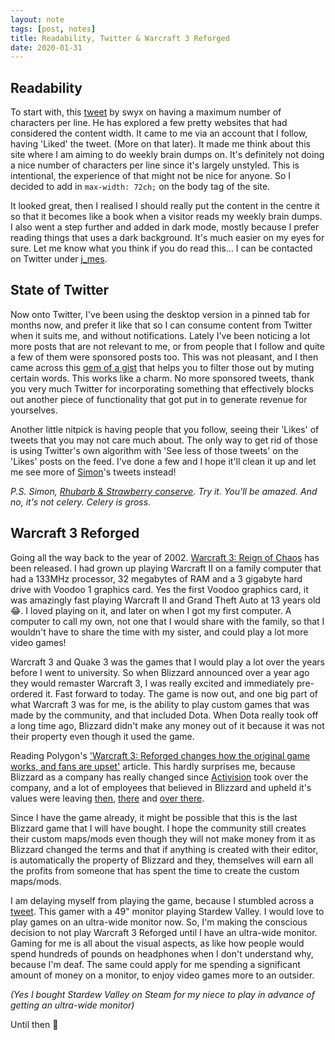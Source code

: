 ```yaml
---
layout: note
tags: [post, notes]
title: Readability, Twitter & Warcraft 3 Reforged
date: 2020-01-31
---
```


## Readability

To start with, this [tweet](https://twitter.com/swyx/status/1222768044767727619) by swyx on having a maximum number of characters per line. He has explored a few pretty websites that had considered the content width. It came to me via an account that I follow, having 'Liked' the tweet. (More on that later). It made me think about this site where I am aiming to do weekly brain dumps on. It's definitely not doing a nice number of characters per line since it's largely unstyled. This is intentional, the experience of that might not be nice for anyone. So I decided to add in `max-width: 72ch;` on the body tag of the site. 

It looked great, then I realised I should really put the content in the centre it so that it becomes like a book when a visitor reads my weekly brain dumps. I also went a step further and added in dark mode, mostly because I prefer reading things that uses a dark background. It's much easier on my eyes for sure. Let me know what you think if you do read this… I can be contacted on Twitter under [j_mes](https://twitter.com/j_mes).

## State of Twitter

Now onto Twitter, I've been using the desktop version in a pinned tab for months now, and prefer it like that so I can consume content from Twitter when it suits me, and without notifications. Lately I've been noticing a lot more posts that are not relevant to me, or from people that I follow and quite a few of them were sponsored posts too. This was not pleasant, and I then came across this [gem of a gist](https://gist.github.com/IanColdwater/88b3341a7c4c0cf71c73ac56f9bd36ec) that helps you to filter those out by muting certain words. This works like a charm. No more sponsored tweets, thank you very much Twitter for incorporating something that effectively blocks out another piece of functionality that got put in to generate revenue for yourselves.

Another little nitpick is having people that you follow, seeing their 'Likes' of tweets that you may not care much about. The only way to get rid of those is using Twitter's own algorithm with 'See less of those tweets' on the 'Likes' posts on the feed. I've done a few and I hope it'll clean it up and let me see more of [Simon](https://twitter.com/simonleggsays)'s tweets instead! 

*P.S. Simon, [Rhubarb & Strawberry conserve](https://www.bonnemaman.co.uk/products/conserves/rhubarb-and-strawberry-conserve). Try it. You'll be amazed. And no, it's not celery. Celery is gross.*

## Warcraft 3 Reforged

Going all the way back to the year of 2002. [Warcraft 3: Reign of Chaos](https://en.wikipedia.org/wiki/Warcraft_III:_Reign_of_Chaos) has been released. I had grown up playing Warcraft II on a family computer that had a 133MHz processor, 32 megabytes of RAM and a 3 gigabyte hard drive with Voodoo 1 graphics card. Yes the first Voodoo graphics card, it was amazingly fast playing Warcraft II and Grand Theft Auto at 13 years old 😂. I loved playing on it, and later on when I got my first computer. A computer to call my own, not one that I would share with the family, so that I wouldn't have to share the time with my sister, and could play a lot more video games!

Warcraft 3 and Quake 3 was the games that I would play a lot over the years before I went to university. So when Blizzard announced over a year ago they would remaster Warcraft 3, I was really excited and immediately pre-ordered it. Fast forward to today. The game is now out, and one big part of what Warcraft 3 was for me, is the ability to play custom games that was made by the community, and that included Dota. When Dota really took off a long time ago, Blizzard didn't make any money out of it because it was not their property even though it used the game.

Reading Polygon's ['Warcraft 3: Reforged changes how the original game works, and fans are upset'](https://www.polygon.com/2020/1/29/21113975/warcraft-3-reforged-downgrade-launch-issues-fan-response-cutscenes-performance-custom-games-dota) article. This hardly surprises me, because Blizzard as a company has really changed since [Activision](https://en.wikipedia.org/wiki/Activision_Blizzard) took over the company, and a lot of employees that believed in Blizzard and upheld it's values were leaving [then](https://www.engadget.com/2013/11/27/ghostcrawler-to-leave-blizzard-entertainment/), [there](https://screenrant.com/blizzard-co-founder-leaves-company-three-decades/) and [over there](https://www.thegamer.com/blizzards-staff-still-unhappy-high-profile-employees-leaving/). 

Since I have the game already, it might be possible that this is the last Blizzard game that I will have bought. I hope the community still creates their custom maps/mods even though they will not make money from it as Blizzard changed the terms and that if anything is created with their editor, is automatically the property of Blizzard and they, themselves will earn all the profits from someone that has spent the time to create the custom maps/mods.

I am delaying myself from playing the game, because I stumbled across a [tweet](https://twitter.com/PiratessUnluck/status/1221563113419395072). This gamer with a 49" monitor playing Stardew Valley. I would love to play games on an ultra-wide monitor now. So, I'm making the conscious decision to not play Warcraft 3 Reforged until I have an ultra-wide monitor. Gaming for me is all about the visual aspects, as like how people would spend hundreds of pounds on headphones when I don't understand why, because I'm deaf. The same could apply for me spending a significant amount of money on a monitor, to enjoy video games more to an outsider.

*(Yes I bought Stardew Valley on Steam for my niece to play in advance of getting an ultra-wide monitor)*

Until then 👋
